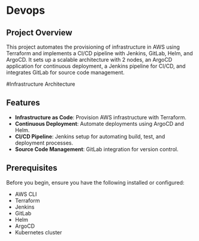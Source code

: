 # Devops


## Project Overview

This project automates the provisioning of infrastructure in AWS using Terraform and implements a CI/CD pipeline with Jenkins, GitLab, Helm, and ArgoCD. It sets up a scalable architecture with 2 nodes, an ArgoCD application for continuous deployment, a Jenkins pipeline for CI/CD, and integrates GitLab for source code management.

#Infrastructure Architecture

## Features

- **Infrastructure as Code**: Provision AWS infrastructure with Terraform.
- **Continuous Deployment**: Automate deployments using ArgoCD and Helm.
- **CI/CD Pipeline**: Jenkins setup for automating build, test, and deployment processes.
- **Source Code Management**: GitLab integration for version control.

## Prerequisites

Before you begin, ensure you have the following installed or configured:

- AWS CLI
- Terraform
- Jenkins
- GitLab
- Helm
- ArgoCD
- Kubernetes cluster
